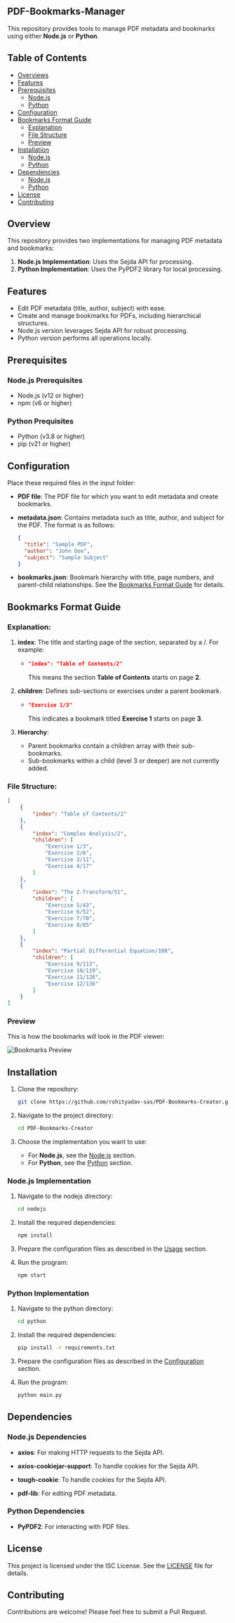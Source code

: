 ## PDF-Bookmarks-Manager

This repository provides tools to manage PDF metadata and bookmarks using either **Node.js** or **Python**.

## Table of Contents

- [Overviews](#overview)
- [Features](#features)
- [Prerequisites](#prerequisites)
  - [Node.js](#nodejs-prerequisites)
  - [Python](#python-prequisites)
- [Configuration](#configuration)
- [Bookmarks Format Guide](#bookmarksjson-format-guide)
  - [Explanation](#explanation)
  - [File Structure](#file-structure)
  - [Preview](#preview)
- [Installation](#installation)
  - [Node.js](#nodejs-implementation)
  - [Python](#python-implementation)
- [Dependencies](#dependencies)
  - [Node.js](#nodejs-dependencies)
  - [Python](#python-dependencies)
- [License](#license)
- [Contributing](#contributing)

## Overview

This repository provides two implementations for managing PDF metadata and bookmarks:

1. **Node.js Implementation**: Uses the Sejda API for processing.
2. **Python Implementation**: Uses the PyPDF2 library for local processing.

## Features

- Edit PDF metadata (title, author, subject) with ease.
- Create and manage bookmarks for PDFs, including hierarchical structures.
- Node.js version leverages Sejda API for robust processing.
- Python version performs all operations locally.

## Prerequisites

### Node.js Prerequisites

- Node.js (v12 or higher)
- npm (v6 or higher)

### Python Prequisites

- Python (v3.8 or higher)
- pip (v21 or higher)

## Configuration

Place these required files in the input folder:

- **PDF file**: The PDF file for which you want to edit metadata and create bookmarks.
- **metadata.json**: Contains metadata such as title, author, and subject for the PDF. The format is as follows:

  ```json
  {
  	"title": "Sample PDF",
  	"author": "John Doe",
  	"subject": "Sample Subject"
  }
  ```

- **bookmarks.json**: Bookmark hierarchy with title, page numbers, and parent-child relationships. See the [Bookmarks Format Guide](#bookmarks-format-guide) for details.

## Bookmarks Format Guide

### Explanation:

1. **index**: The title and starting page of the section, separated by a /. For example:

   - ```json
     "index": "Table of Contents/2"
     ```
     This means the section **Table of Contents** starts on page **2**.

2. **children**: Defines sub-sections or exercises under a parent bookmark.

   - ```json
     "Exercise 1/3"
     ```
     This indicates a bookmark titled **Exercise 1** starts on page **3**.

3. **Hierarchy**:

   - Parent bookmarks contain a children array with their sub-bookmarks.
   - Sub-bookmarks within a child (level 3 or deeper) are not currently added.

### File Structure:

```json
[
	{
		"index": "Table of Contents/2"
	},
	{
		"index": "Complex Analysis/2",
		"children": [
			"Exercise 1/3",
			"Exercise 2/6",
			"Exercise 3/11",
			"Exercise 4/17"
		]
	},
	{
		"index": "The Z-Transform/51",
		"children": [
			"Exercise 5/43",
			"Exercise 6/52",
			"Exercise 7/70",
			"Exercise 8/85"
		]
	},
	{
		"index": "Partial Differential Equation/108",
		"children": [
			"Exercise 9/113",
			"Exercise 10/119",
			"Exercise 11/126",
			"Exercise 12/136"
		]
	}
]
```

### Preview

This is how the bookmarks will look in the PDF viewer:

![Bookmarks Preview](./assets/preview.png?raw=true)

## Installation

1. Clone the repository:

   ```sh
   git clone https://github.com/rohityadav-sas/PDF-Bookmarks-Creator.git
   ```

2. Navigate to the project directory:

   ```sh
   cd PDF-Bookmarks-Creator
   ```

3. Choose the implementation you want to use:

   - For **Node.js**, see the [Node.js](#nodejs-implementation) section.
   - For **Python**, see the [Python](#python-implementation) section.

### Node.js Implementation

1. Navigate to the nodejs directory:

   ```sh
   cd nodejs
   ```

2. Install the required dependencies:

   ```sh
   npm install
   ```

3. Prepare the configuration files as described in the [Usage](#usage) section.

4. Run the program:

   ```sh
   npm start
   ```

### Python Implementation

1. Navigate to the python directory:

   ```sh
   cd python
   ```

2. Install the required dependencies:

   ```sh
   pip install -r requirements.txt
   ```

3. Prepare the configuration files as described in the [Configuration](#configuration) section.

4. Run the program:

   ```sh
   python main.py
   ```

## Dependencies

### Node.js Dependencies

- **axios**: For making HTTP requests to the Sejda API.

- **axios-cookiejar-support**: To handle cookies for the Sejda API.

- **tough-cookie**: To handle cookies for the Sejda API.

- **pdf-lib**: For editing PDF metadata.

### Python Dependencies

- **PyPDF2**: For interacting with PDF files.

## License

This project is licensed under the ISC License. See the [LICENSE](./LICENSE) file for details.

## Contributing

Contributions are welcome! Please feel free to submit a Pull Request.
